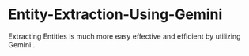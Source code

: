 # Entity-Extraction-Using-Gemini
Extracting Entities is much more easy effective and efficient by utilizing Gemini .
